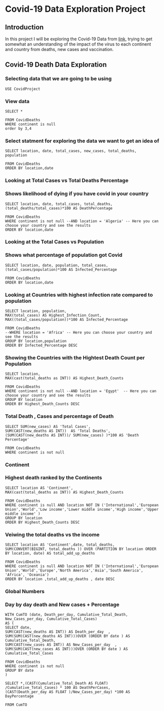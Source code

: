 # Covid-19 Data Exploration Project

## Introduction

In this project I will be exploring the Covid-19 Data from [link](https://ourworldindata.org/covid-deaths), trying to get somewhat an understanding of the impact of the virus to each continent and country from deaths, new cases and vaccination.

## Covid-19 Death Data Exploration

### Selecting data that we are going to be using

    USE CovidProject

### View data

    SELECT *

    FROM CovidDeaths
    WHERE continent is null
    order by 3,4

### Select statment for exploring the data we want to get an idea of 

    SELECT location, date, total_cases, new_cases, total_deaths, population

    FROM CovidDeaths
    ORDER BY location,date

### Looking at Total Cases vs Total Deaths Percentage

### Shows likelihood of dying if you have covid in your country

    SELECT location, date, total_cases, total_deaths,
    (total_deaths/total_cases)*100 AS DeathPercentage

    FROM CovidDeaths
    WHERE continent is not null --AND location = 'Algeria' -- Here you can choose your country and see the results
    ORDER BY location,date

### Looking at the Total Cases vs Population

### Shows what percentage of population got Covid

    SELECT location, date, population, total_cases,
    (total_cases/population)*100 AS Infected_Percentage
    
    FROM CovidDeaths
    ORDER BY location,date

### Looking at Countries with highest infection rate compared to population

    SELECT location, population,
    MAX(total_cases) AS Highest_Infection_Count,
    MAX((total_cases/population))*100 AS Infected_Percentage

    FROM CovidDeaths
    --WHERE location = 'Africa' -- Here you can choose your country and see the results
    GROUP BY location,population
    ORDER BY Infected_Percentage DESC

### Showing the Countries with the Hightest Death Count per Population

    SELECT location,
    MAX(cast(total_deaths as INT)) AS Highest_Death_Counts

    FROM CovidDeaths
    WHERE continent is not null --AND location = 'Egypt'  -- Here you can choose your country and see the results
    GROUP BY location
    ORDER BY Highest_Death_Counts DESC

### Total Death , Cases and percentage of Death

    SELECT SUM(new_cases) AS 'Total Cases',
    SUM(CAST(new_deaths AS INT))  AS 'Total Deaths',
    (SUM(CAST(new_deaths AS INT))/ SUM(new_cases) )*100 AS 'Death Percentage'

    FROM CovidDeaths
    WHERE continent is not null

### Continent

### Highest death ranked by the Continents

    SELECT location AS 'Continent',
    MAX(cast(total_deaths as INT)) AS Highest_Death_Counts

    FROM CovidDeaths
    WHERE continent is null AND location NOT IN ('International','European Union','World','Low income','Lower middle income','High income','Upper middle income' )
    GROUP BY location
    ORDER BY Highest_Death_Counts DESC

### Veiwing the total deaths vs the income 

    SELECT location AS 'Continent',date, total_deaths,
    SUM(CONVERT(BIGINT, total_deaths )) OVER (PARTITION BY location ORDER BY location, date) AS total_add_up_deaths

    FROM CovidDeaths
    WHERE continent is null AND location NOT IN ('International','European Union','World','Europe','North America','Asia','South America', 'Africa', 'Oceania')
    ORDER BY location ,total_add_up_deaths , date DESC

### Global Numbers

### Day by day death and New cases + Percentage

    WITH CumTO (date, Death_per_day, Cumulative_Total_Death, New_Cases_per_day, Cumulative_Total_Cases)
    AS (
    SELECT date,
    SUM(CAST(new_deaths AS INT)) AS Death_per_day  ,
    SUM(SUM(CAST(new_deaths AS INT)))OVER (ORDER BY date ) AS Cumulative_Total_Death,
    SUM(CAST(new_cases AS INT)) AS New_Cases_per_day  ,
    SUM(SUM(CAST(new_cases AS INT)))OVER (ORDER BY date ) AS Cumulative_Total_Cases

    FROM CovidDeaths
    WHERE continent is not null
    GROUP BY date 
    )

    SELECT *,(CAST(Cumulative_Total_Death AS FLOAT) /Cumulative_Total_Cases) * 100 AS DeathPerCases,
    (CAST(Death_per_day AS FLOAT )/New_Cases_per_day) *100 AS DayPercentage

    FROM CumTO

